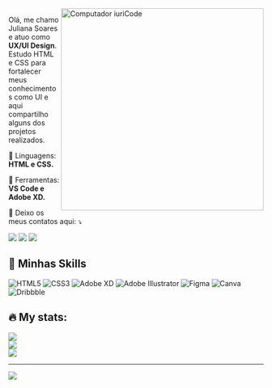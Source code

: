 <img src="https://raw.githubusercontent.com/MicaelliMedeiros/micaellimedeiros/master/image/computer-illustration.png" min-width="400px" max-width="400px" width="400px" align="right" alt="Computador iuriCode">

<p align="left"> 
  Olá, me chamo Juliana Soares e atuo como <strong>UX/UI Design</strong>.<br>
  Estudo HTML e CSS para fortalecer meus conhecimentos como UI e aqui compartilho alguns dos projetos realizados.
</p>

<p align="left">
  🦄 Linguagens: <strong>HTML e CSS.</strong>
</p>

<p align="left">
  💼 Ferramentas: <strong>VS Code e Adobe XD.</strong>
</p>

<p align="left">
  💌 Deixo os meus contatos aqui: ⤵️
</p>


  <a href="julianasantsoa@gmail.com" target="_blank" alt="Gmail">
  <img src="https://img.shields.io/badge/-Gmail-FF0000?style=flat-square&labelColor=FF0000&logo=gmail&logoColor=white&link=julianasantsoa@gmail.com" /></a>

  <a href="https://www.linkedin.com/in/julianadossantossoares/" target="_blank" alt="Linkedin">
  <img src="https://img.shields.io/badge/-Linkedin-0e76a8?style=flat-square&logo=Linkedin&logoColor=white&link=https://www.linkedin.com/in/julianadossantossoares/" /></a>
  
  <a href="https://www.behance.net/julianassoares" target="_blank" alt="Behance">
  <img src="https://img.shields.io/badge/Behance-1769ff?logo=behance&logoColor=white&link=https://behance.net/Julianassoa" /></a>
   
  
## 🚀 Minhas Skills

![HTML5](https://img.shields.io/badge/html5-%23E34F26.svg?style=for-the-badge&logo=html5&logoColor=white) ![CSS3](https://img.shields.io/badge/css3-%231572B6.svg?style=for-the-badge&logo=css3&logoColor=white) ![Adobe XD](https://img.shields.io/badge/Adobe%20XD-470137?style=for-the-badge&logo=Adobe%20XD&logoColor=#FF61F6) ![Adobe Illustrator](https://img.shields.io/badge/adobeillustrator-%23FF9A00.svg?style=for-the-badge&logo=adobeillustrator&logoColor=white) 	![Figma](https://img.shields.io/badge/figma-%23F24E1E.svg?style=for-the-badge&logo=figma&logoColor=white) ![Canva](https://img.shields.io/badge/Canva-%2300C4CC.svg?style=for-the-badge&logo=Canva&logoColor=white) ![Dribbble](https://img.shields.io/badge/Dribbble-EA4C89?style=for-the-badge&logo=dribbble&logoColor=white)



## :fire: My stats:

![](https://github-readme-stats.vercel.app/api?username=Julianassoa&theme=nightowl&hide_border=false&include_all_commits=false&count_private=false)<br/>
![](https://github-readme-streak-stats.herokuapp.com/?user=Julianassoa&theme=nightowl&hide_border=false)<br/>
![](https://github-readme-stats.vercel.app/api/top-langs/?username=Julianassoa&theme=nightowl&hide_border=false&include_all_commits=false&count_private=false&layout=compact)

---
[![](https://visitcount.itsvg.in/api?id=Julianassoa&icon=0&color=0)](https://visitcount.itsvg.in)
